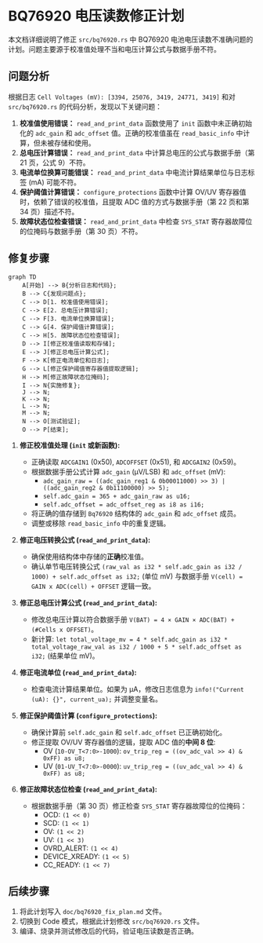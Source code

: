 # BQ76920 电压读数修正计划

本文档详细说明了修正 `src/bq76920.rs` 中 BQ76920 电池电压读数不准确问题的计划。问题主要源于校准值处理不当和电压计算公式与数据手册不符。

## 问题分析

根据日志 `Cell Voltages (mV): [3394, 25076, 3419, 24771, 3419]` 和对 `src/bq76920.rs` 的代码分析，发现以下关键问题：

1.  **校准值使用错误：** `read_and_print_data` 函数使用了 `init` 函数中未正确初始化的 `adc_gain` 和 `adc_offset` 值。正确的校准值虽在 `read_basic_info` 中计算，但未被存储和使用。
2.  **总电压计算错误：** `read_and_print_data` 中计算总电压的公式与数据手册（第 21 页，公式 9）不符。
3.  **电流单位换算可能错误：** `read_and_print_data` 中电流计算结果单位与日志标签 (mA) 可能不符。
4.  **保护阈值计算错误：** `configure_protections` 函数中计算 OV/UV 寄存器值时，依赖了错误的校准值，且提取 ADC 值的方式与数据手册（第 22 页和第 34 页）描述不符。
5.  **故障状态位检查错误：** `read_and_print_data` 中检查 `SYS_STAT` 寄存器故障位的位掩码与数据手册（第 30 页）不符。

## 修复步骤

```mermaid
graph TD
    A[开始] --> B{分析日志和代码};
    B --> C{发现问题点};
    C --> D[1. 校准值使用错误];
    C --> E[2. 总电压计算错误];
    C --> F[3. 电流单位换算错误];
    C --> G[4. 保护阈值计算错误];
    C --> H[5. 故障状态位检查错误];
    D --> I[修正校准值读取和存储];
    E --> J[修正总电压计算公式];
    F --> K[修正电流单位和日志];
    G --> L[修正保护阈值寄存器值提取逻辑];
    H --> M[修正故障状态位掩码];
    I --> N{实施修复};
    J --> N;
    K --> N;
    L --> N;
    M --> N;
    N --> O[测试验证];
    O --> P[结束];
```

1.  **修正校准值处理 (`init` 或新函数):**
    *   正确读取 `ADCGAIN1` (0x50), `ADCOFFSET` (0x51), 和 `ADCGAIN2` (0x59)。
    *   根据数据手册公式计算 `adc_gain` (μV/LSB) 和 `adc_offset` (mV):
        *   `adc_gain_raw = ((adc_gain_reg1 & 0b00011000) >> 3) | ((adc_gain_reg2 & 0b11100000) >> 5);`
        *   `self.adc_gain = 365 + adc_gain_raw as u16;`
        *   `self.adc_offset = adc_offset_reg as i8 as i16;`
    *   将正确的值存储到 `Bq76920` 结构体的 `adc_gain` 和 `adc_offset` 成员。
    *   调整或移除 `read_basic_info` 中的重复逻辑。

2.  **修正电压转换公式 (`read_and_print_data`):**
    *   确保使用结构体中存储的**正确**校准值。
    *   确认单节电压转换公式 `(raw_val as i32 * self.adc_gain as i32 / 1000) + self.adc_offset as i32;` (单位 mV) 与数据手册 `V(cell) = GAIN x ADC(cell) + OFFSET` 逻辑一致。

3.  **修正总电压计算公式 (`read_and_print_data`):**
    *   修改总电压计算以符合数据手册 `V(BAT) = 4 × GAIN × ADC(BAT) + (#Cells x OFFSET)`。
    *   新计算: `let total_voltage_mv = 4 * self.adc_gain as i32 * total_voltage_raw_val as i32 / 1000 + 5 * self.adc_offset as i32;` (结果单位 mV)。

4.  **修正电流单位 (`read_and_print_data`):**
    *   检查电流计算结果单位。如果为 μA，修改日志信息为 `info!("Current (uA): {}", current_ua);` 并调整变量名。

5.  **修正保护阈值计算 (`configure_protections`):**
    *   确保计算前 `self.adc_gain` 和 `self.adc_offset` 已正确初始化。
    *   修正提取 OV/UV 寄存器值的逻辑，提取 ADC 值的**中间 8 位**:
        *   OV (`10-OV_T<7:0>-1000`): `ov_trip_reg = ((ov_adc_val >> 4) & 0xFF) as u8;`
        *   UV (`01-UV_T<7:0>-0000`): `uv_trip_reg = ((uv_adc_val >> 4) & 0xFF) as u8;`

6.  **修正故障状态位检查 (`read_and_print_data`):**
    *   根据数据手册（第 30 页）修正检查 `SYS_STAT` 寄存器故障位的位掩码：
        *   OCD: `(1 << 0)`
        *   SCD: `(1 << 1)`
        *   OV: `(1 << 2)`
        *   UV: `(1 << 3)`
        *   OVRD_ALERT: `(1 << 4)`
        *   DEVICE_XREADY: `(1 << 5)`
        *   CC_READY: `(1 << 7)`

## 后续步骤

1.  将此计划写入 `doc/bq76920_fix_plan.md` 文件。
2.  切换到 Code 模式，根据此计划修改 `src/bq76920.rs` 文件。
3.  编译、烧录并测试修改后的代码，验证电压读数是否正确。